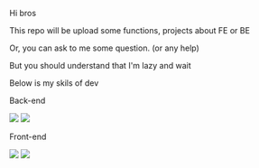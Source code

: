 Hi bros

This repo will be upload some functions, projects about FE or BE

Or, you can ask to me some question. (or any help)

But you should understand that I'm lazy and wait

Below is my skils of dev

Back-end

<img src="https://img.shields.io/badge/Node.js-FFFFFF?style=round-square&logo=Node.js&logoColor=339933&labelColor=black"/>
<img src="https://img.shields.io/badge/Express-FFFFFF?style=round-square&logo=Express&logoColor=000000&labelColor=black"/>

Front-end

<img src="https://img.shields.io/badge/React-FFFFFF?style=round-square&logo=React&logoColor=61DAFB&labelColor=black"/>
<img src="https://img.shields.io/badge/Vue.js-FFFFFF?style=round-square&logo=Vue.js&logoColor=4FC08D&labelColor=black"/>
